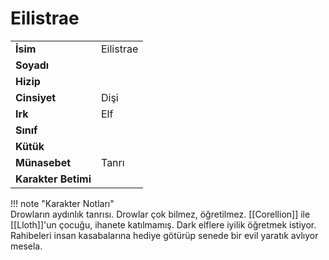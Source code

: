 # Eilistrae   
|  |  |  
|---|---|  
| **İsim** | Eilistrae |  
| **Soyadı** |  |  
| **Hizip** |  |  
| **Cinsiyet** | Dişi |  
| **Irk** | Elf |  
| **Sınıf** |  |  
| **Kütük** |  |  
| **Münasebet** | Tanrı |  
| **Karakter Betimi** |  |  
  
  
!!! note "Karakter Notları"  
	Drowların aydınlık tanrısı. Drowlar çok bilmez, öğretilmez. [[Corellion]] ile [[Lloth]]'un çocuğu, ihanete katılmamış. Dark elflere iyilik öğretmek istiyor. Rahibeleri insan kasabalarına hediye götürüp senede bir evil yaratık avlıyor mesela.  